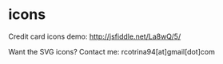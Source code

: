 icons
=====

Credit card icons demo:
http://jsfiddle.net/La8wQ/5/

Want the SVG icons? Contact me: rcotrina94[at]gmail[dot]com
 
